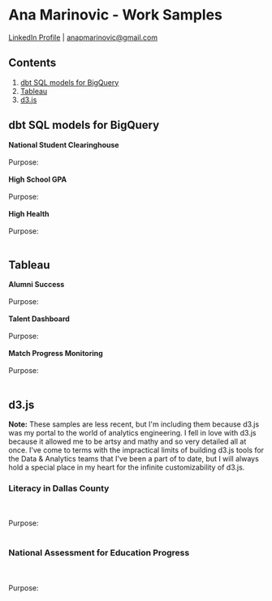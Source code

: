 # Ana Marinovic - Work Samples
[LinkedIn Profile](https://www.linkedin.com/in/anapaulamarinovic/) | [anapmarinovic@gmail.com](anapmarinovic@gmail.com)

## Contents
1. [dbt SQL models for BigQuery](#sql)
2. [Tableau](#tableau)
3. [d3.js](#d3)

## dbt SQL models for BigQuery <a name='sql'></a>

**National Student Clearinghouse**
<br><br>
Purpose:
<br><br>
**High School GPA**
<br><br>
Purpose:
<br><br>
**High Health**
<br><br>
Purpose:
<br><br>

## Tableau <a name='tableau'></a>

**Alumni Success**
<br><br>
Purpose:
<br><br>
**Talent Dashboard**
<br><br>
Purpose:
<br><br>
**Match Progress Monitoring**
<br><br>
Purpose:
<br><br>

## d3.js <a name='d3'></a>
**Note:** These samples are less recent, but I'm including them because d3.js was my portal to the world of analytics engineering. I fell in love with d3.js because it allowed me to be artsy and mathy and so very detailed all at once. I've come to terms with the impractical limits of building d3.js tools for the Data & Analytics teams that I've been a part of to date, but I will always hold a special place in my heart for the infinite customizability of d3.js.   

### Literacy in Dallas County
<br><br>
Purpose:
<br><br>
### National Assessment for Education Progress
<br><br>
Purpose:
<br><br>
